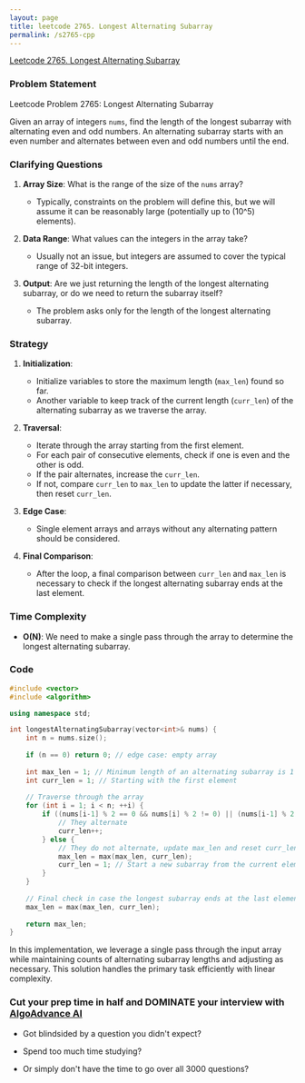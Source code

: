 ```yaml
---
layout: page
title: leetcode 2765. Longest Alternating Subarray
permalink: /s2765-cpp
---
```

[Leetcode 2765. Longest Alternating Subarray](https://algoadvance.github.io/algoadvance/l2765)
### Problem Statement

Leetcode Problem 2765: Longest Alternating Subarray

Given an array of integers `nums`, find the length of the longest subarray with alternating even and odd numbers. An alternating subarray starts with an even number and alternates between even and odd numbers until the end.

### Clarifying Questions

1. **Array Size**: What is the range of the size of the `nums` array?
   - Typically, constraints on the problem will define this, but we will assume it can be reasonably large (potentially up to \(10^5\) elements).

2. **Data Range**: What values can the integers in the array take?
   - Usually not an issue, but integers are assumed to cover the typical range of 32-bit integers.

3. **Output**: Are we just returning the length of the longest alternating subarray, or do we need to return the subarray itself?
   - The problem asks only for the length of the longest alternating subarray.

### Strategy

1. **Initialization**:
   - Initialize variables to store the maximum length (`max_len`) found so far.
   - Another variable to keep track of the current length (`curr_len`) of the alternating subarray as we traverse the array.

2. **Traversal**:
   - Iterate through the array starting from the first element.
   - For each pair of consecutive elements, check if one is even and the other is odd.
   - If the pair alternates, increase the `curr_len`.
   - If not, compare `curr_len` to `max_len` to update the latter if necessary, then reset `curr_len`.

3. **Edge Case**:
   - Single element arrays and arrays without any alternating pattern should be considered. 

4. **Final Comparison**:
   - After the loop, a final comparison between `curr_len` and `max_len` is necessary to check if the longest alternating subarray ends at the last element.

### Time Complexity

- **O(N)**: We need to make a single pass through the array to determine the longest alternating subarray. 

### Code

```cpp
#include <vector>
#include <algorithm>

using namespace std;

int longestAlternatingSubarray(vector<int>& nums) {
    int n = nums.size();
    
    if (n == 0) return 0; // edge case: empty array
    
    int max_len = 1; // Minimum length of an alternating subarray is 1
    int curr_len = 1; // Starting with the first element
    
    // Traverse through the array
    for (int i = 1; i < n; ++i) {
        if ((nums[i-1] % 2 == 0 && nums[i] % 2 != 0) || (nums[i-1] % 2 != 0 && nums[i] % 2 == 0)) {
            // They alternate
            curr_len++;
        } else {
            // They do not alternate, update max_len and reset curr_len
            max_len = max(max_len, curr_len);
            curr_len = 1; // Start a new subarray from the current element
        }
    }
    
    // Final check in case the longest subarray ends at the last element
    max_len = max(max_len, curr_len);
    
    return max_len;
}
```

In this implementation, we leverage a single pass through the input array while maintaining counts of alternating subarray lengths and adjusting as necessary. This solution handles the primary task efficiently with linear complexity.


### Cut your prep time in half and DOMINATE your interview with [AlgoAdvance AI](https://algoAdvance.com)

- Got blindsided by a question you didn't expect?

- Spend too much time studying?

- Or simply don't have the time to go over all 3000 questions?

